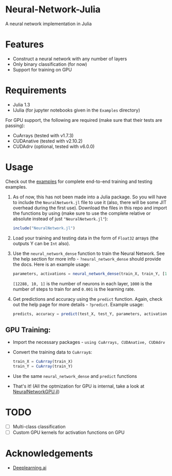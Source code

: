 # Neural-Network-Julia

A neural network implementation in Julia

# Features

 - Construct a neural network with any number of layers
 - Only binary classification (for now)
 - Support for training on GPU

# Requirements

 - Julia 1.3
 - IJulia (for jupyter notebooks given in the `Examples` directory)
 
For GPU support, the following are required (make sure that their tests are passing):
 - CuArrays (tested with v1.7.3)
 - CUDAnative (tested with v2.10.2)
 - CUDAdrv (optional, tested with v6.0.0)

# Usage

Check out the [examples](./Examples) for complete end-to-end training and testing examples.

1. As of now, this has not been made into a Julia package. So you will have to include the `NeuralNetwork.jl` file to use it (also, there will be some JIT overhead during the first use). Download the files in this repo and import the functions by using (make sure to use the complete relative or absolute instead of just `"NeuralNetwork.jl"`):
    ```julia
    include("NeuralNetwork.jl")
    ```

2. Load your training and testing data in the form of `Float32` arrays (the outputs Y can be `Int` also).

3. Use the `neural_network_dense` function to train the Neural Network. See the help section for more info - `?neural_network_dense` should provide the docs. Here is an example usage:
    ```julia
    parameters, activations = neural_network_dense(train_X, train_Y, [12288, 10, 1], 1000, 0.001)
    ```
    
    `[12288, 10, 1]` is the number of neurons in each layer, `1000` is the number of steps to train for and `0.001` is the learning rate.

4. Get predictions and accuracy using the `predict` function. Again, check out the help page for more details - `?predict`. Example usage:
    ```julia
    predicts, accuracy = predict(test_X, test_Y, parameters, activations)
    ```

## GPU Training:

 - Import the necessary packages - `using CuArrays, CUDAnative, CUDAdrv`
 - Convert the training data to `CuArray`s:

    ```julia
    train_X = CuArray(train_X)
    train_Y = CuArray(train_Y)
    ```
 - Use the same `neural_network_dense` and `predict` functions
 - That's it! (All the optmization for GPU is internal, take a look at [NeuralNetworkGPU.jl](NeuralNetworkGPU.jl))

# TODO

 - [ ] Multi-class classification
 - [ ] Custom GPU kernels for activation functions on GPU

# Acknowledgements

 - [Deeplearning.ai](https://www.deeplearning.ai/)
